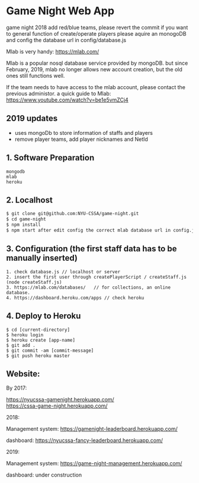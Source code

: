 # Game Night Web App
game night 2018 add red/blue teams, please revert the commit if you want to general function of create/operate players
please aquire an monogoDB and config the database url in config/database.js

Mlab is very handy: https://mlab.com/

Mlab is a popular nosql database service provided by mongoDB. but since February, 2019, mlab no longer allows new account creation, but the old ones still functions well. 

If the team needs to have access to the mlab account, please contact the previous administor. 
a quick guide to Mlab: https://www.youtube.com/watch?v=be1e5vmZCj4

## 2019 updates

* uses mongoDb to store information of staffs and players
* remove player teams, add player nicknames and NetId

## 1. Software Preparation
```
mongodb
mlab
heroku
```

## 2. Localhost
```sh
$ git clone git@github.com:NYU-CSSA/game-night.git
$ cd game-night
$ npm install
$ npm start after edit config the correct mlab database url in config.js
```

## 3. Configuration (the first staff data has to be manually inserted)
```
1. check database.js // localhost or server
2. insert the first user through createPlayerScript / createStaff.js (node createStaff.js)
3. https://mlab.com/databases/   // for collections, an online database.
4. https://dashboard.heroku.com/apps // check heroku
```


## 4. Deploy to Heroku
```
$ cd [current-directory]
$ heroku login
$ heroku create [app-name]
$ git add .
$ git commit -am [commit-message]
$ git push heroku master
```


## Website:
By 2017:

https://nyucssa-gamenight.herokuapp.com/  
https://cssa-game-night.herokuapp.com/

2018: 

Management system: 
https://gamenight-leaderboard.herokuapp.com/ 

dashboard: 
https://nyucssa-fancy-leaderboard.herokuapp.com/

2019:

Management system: 
https://game-night-management.herokuapp.com/

dashboard: 
under construction